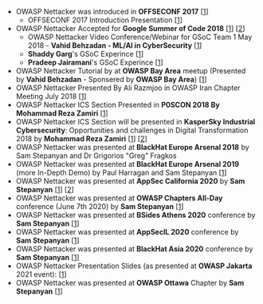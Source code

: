 

* OWASP Nettacker was introduced in **OFFSECONF 2017** [[1](https://groups.google.com/forum/#!topic/owasp-nettacker/3gscDww2sf4)]
  * OFFSECONF 2017 Introduction Presentation [[1](https://drive.google.com/file/d/1Ox1xpvncPgSZPaFjvTQvkOwxP3to7Rqk/view?usp=sharing)]
* OWASP Nettacker Accepted for **Google Summer of Code 2018** [[1](https://www.owasp.org/index.php/GSOC2018_Ideas)] [[2](https://summerofcode.withgoogle.com/organizations/6664778743808000/)]
  * OWASP Nettacker Video Conference/Webinar for GSoC Team 1 May 2018 - **Vahid Behzadan - ML/AI in CyberSecurity** [[1](https://www.youtube.com/watch?v=7RQH8oECSyg)]
  * **Shaddy Garg**'s GSoC Experince [[1](https://medium.com/@shaddygarg/google-summer-of-code-final-submission-12eb98993ba8)]
  * **Pradeep Jairamani**'s GSoC Experince [[1](https://medium.com/@pradeepjairamani/google-summer-of-code-final-submission-7a498856c914)]
* OWASP Nettacker Tutorial by at **OWASP Bay Area** meetup (Presented by **Vahid Behzadan** - Sponsered by **OWASP Bay Area**) [[1](https://www.youtube.com/watch?v=4pu4hJMk6m8)]
* OWASP Nettacker Presented By Ali Razmjoo in OWASP Iran Chapter Meeting July 2018 [[1](https://www.owasp.org/index.php/Iran#tab=Past_Events)]
* OWASP Nettacker ICS Section Presented in **P0SCON 2018 By Mohammad Reza Zamiri** [[1](http://www.poscon.ir/)] 
* OWASP Nettacker ICS Section will be presented in **KasperSky Industrial Cybersecurity**: Opportunities and challenges in Digital Transformation 2018 by **Mohammad Reza Zamiri** [[1](https://github.com/zdresearch/OWASP-Nettacker/tree/master/lib/payload/scanner/ics_honeypot)] [[2](https://ics.kaspersky.com/conference/)]
* OWASP Nettacker was presented at **BlackHat Europe Arsenal 2018** by Sam Stepanyan and Dr Grigorios "Greg" Fragkos
* OWASP Nettacker was presented at **BlackHat Europe Arsenal 2019** (more In-Depth Demo) by Paul Harragan and Sam Stepanyan [[1](https://www.blackhat.com/eu-19/arsenal/schedule/#owasp-nettacker-updated---more-in-depth-demo-18100)]
* OWASP Nettacker was presented at **AppSec California 2020** by **Sam Stepanyan** [[1](https://appseccalifornia2020.sched.com/event/XLtt/introducing-the-owasp-nettacker-project?iframe=no&w=100%&sidebar=yes&bg=no)] [[2](https://youtu.be/rZfCFFewfiU)]
* OWASP Nettacker was presented at **OWASP Chapters All-Day** conference (June 7th 2020) by **Sam Stepanyan** [[1](https://youtu.be/-klGZ7AaMc4)]
* OWASP Nettacker was presented at **BSides Athens 2020** conference by **Sam Stepanyan** [[1](https://youtu.be/vNNDC_ScxCA)]
* OWASP Nettacker was presented at **AppSecIL 2020** conference by **Sam Stepanyan**  [[1](https://appsecil2020.sched.com/event/fF7u/using-owasp-nettacker-for-recon-and-vulnerability-scanning)]
* OWASP Nettacker was presented at **BlackHat Asia 2020** conference by **Sam Stepanyan** [[1](https://www.blackhat.com/asia-20/arsenal/schedule/#owasp-nettacker-19079)]
* OWASP Nettacker Presentation Slides (as presented at **OWASP Jakarta** 2021 event): [[1](https://speakerdeck.com/samstepanyanowasp/using-owasp-nettacker-project-for-recon-and-vulnerability-scanning)]
* OWASP Nettacker was presented at **OWASP Ottawa** Chapter by **Sam Stepanyan** [[1](https://www.youtube.com/watch?v=HvXPcByShgI)]
